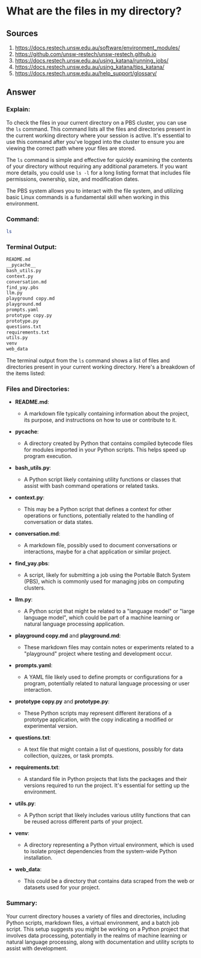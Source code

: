 # What are the files in my directory?

## Sources
 1. https://docs.restech.unsw.edu.au/software/environment_modules/
2. https://github.com/unsw-restech/unsw-restech.github.io
3. https://docs.restech.unsw.edu.au/using_katana/running_jobs/
4. https://docs.restech.unsw.edu.au/using_katana/tips_katana/
5. https://docs.restech.unsw.edu.au/help_support/glossary/

 ## Answer

### Explain:
To check the files in your current directory on a PBS cluster, you can use the `ls` command. This command lists all the files and directories present in the current working directory where your session is active. It's essential to use this command after you've logged into the cluster to ensure you are viewing the correct path where your files are stored. 

The `ls` command is simple and effective for quickly examining the contents of your directory without requiring any additional parameters. If you want more details, you could use `ls -l` for a long listing format that includes file permissions, ownership, size, and modification dates. 

The PBS system allows you to interact with the file system, and utilizing basic Linux commands is a fundamental skill when working in this environment. 

### Command:
```bash
ls
```

### Terminal Output: 
```bash
README.md
__pycache__
bash_utils.py
context.py
conversation.md
find_yay.pbs
llm.py
playground copy.md
playground.md
prompts.yaml
prototype copy.py
prototype.py
questions.txt
requirements.txt
utils.py
venv
web_data
```

The terminal output from the `ls` command shows a list of files and directories present in your current working directory. Here's a breakdown of the items listed:

### Files and Directories:

- **README.md**: 
  - A markdown file typically containing information about the project, its purpose, and instructions on how to use or contribute to it.

- **__pycache__**: 
  - A directory created by Python that contains compiled bytecode files for modules imported in your Python scripts. This helps speed up program execution.

- **bash_utils.py**: 
  - A Python script likely containing utility functions or classes that assist with bash command operations or related tasks.

- **context.py**: 
  - This may be a Python script that defines a context for other operations or functions, potentially related to the handling of conversation or data states.

- **conversation.md**: 
  - A markdown file, possibly used to document conversations or interactions, maybe for a chat application or similar project.

- **find_yay.pbs**: 
  - A script, likely for submitting a job using the Portable Batch System (PBS), which is commonly used for managing jobs on computing clusters.

- **llm.py**: 
  - A Python script that might be related to a "language model" or "large language model", which could be part of a machine learning or natural language processing application.

- **playground copy.md** and **playground.md**: 
  - These markdown files may contain notes or experiments related to a "playground" project where testing and development occur.

- **prompts.yaml**: 
  - A YAML file likely used to define prompts or configurations for a program, potentially related to natural language processing or user interaction.

- **prototype copy.py** and **prototype.py**: 
  - These Python scripts may represent different iterations of a prototype application, with the copy indicating a modified or experimental version.

- **questions.txt**: 
  - A text file that might contain a list of questions, possibly for data collection, quizzes, or task prompts.

- **requirements.txt**: 
  - A standard file in Python projects that lists the packages and their versions required to run the project. It's essential for setting up the environment.

- **utils.py**: 
  - A Python script that likely includes various utility functions that can be reused across different parts of your project.

- **venv**: 
  - A directory representing a Python virtual environment, which is used to isolate project dependencies from the system-wide Python installation.

- **web_data**: 
  - This could be a directory that contains data scraped from the web or datasets used for your project.

### Summary:
Your current directory houses a variety of files and directories, including Python scripts, markdown files, a virtual environment, and a batch job script. This setup suggests you might be working on a Python project that involves data processing, potentially in the realms of machine learning or natural language processing, along with documentation and utility scripts to assist with development.

